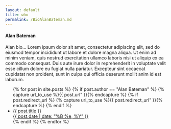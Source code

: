 ```yaml
---
layout: default
title: who
permalink: /BioAlanBateman.md
---
```


<h4>Alan Bateman</h4>

<div>Alan bio... Lorem ipsum dolor sit amet, consectetur adipiscing elit, sed do eiusmod tempor incididunt ut labore et dolore magna aliqua. Ut enim ad minim veniam, quis nostrud exercitation ullamco laboris nisi ut aliquip ex ea commodo consequat. Duis aute irure dolor in reprehenderit in voluptate velit esse cillum dolore eu fugiat nulla pariatur. Excepteur sint occaecat cupidatat non proident, sunt in culpa qui officia deserunt mollit anim id est laborum.</div>


  <ul>	  
  {% for post in site.posts %}
  {% if post.author == "Alan Bateman" %}
      {% capture url_to_use %}{{ post.url" }}{% endcapture %}
      {% if post.redirect_url %}
        {% capture url_to_use %}{{ post.redirect_url" }}{% endcapture %}
      {% endif %}
      <li><a href="{{ site.baseurl }} {{ url_to_use }}">{{ post.title }}
	    <div class="date">{{ post.date | date: "%B %e, %Y" }}</div></a>
      </li>
  {% endif %}
  {% endfor %}
  </ul>
